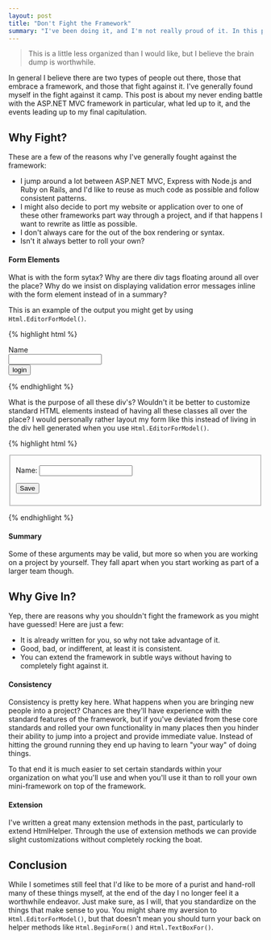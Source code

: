 ```yaml
---
layout: post
title: "Don't Fight the Framework"
summary: "I've been doing it, and I'm not really proud of it. In this post I share some of my thoughts on why you shouldn't fight the framework machine."
---
```


> This is a little less organized than I would like, but I believe the brain dump is worthwhile.

In general I believe there are two types of people out there, those that embrace a framework, and those that fight against it. I've generally found myself in the fight against it camp. This post is about my never ending battle with the ASP.NET MVC framework in particular, what led up to it, and the events leading up to my final capitulation. 

## Why Fight?

These are a few of the reasons why I've generally fought against the framework:

- I jump around a lot between ASP.NET MVC, Express with Node.js and Ruby on Rails, and I'd like to reuse as much code as possible and follow consistent patterns.
- I might also decide to port my website or application over to one of these other frameworks part way through a project, and if that happens I want to rewrite as little as possible.
- I don't always care for the out of the box rendering or syntax.
- Isn't it always better to roll your own?

#### Form Elements

What is with the form sytax? Why are there div tags floating around all over the place? Why do we insist on displaying validation error messages inline with the form element instead of in a summary? 

This is an example of the output you might get by using `Html.EditorForModel()`.

{% highlight html %}
<form>
  <div class="editor-label">
    <label for="Name">Name</label>
  </div>
  <div class="editor-field">
    <input class="text-box single-line" id="Name" name="Name" type="text" value=""> 
  </div>

  <input type="submit" value="login">
</form>
{% endhighlight %}

What is the purpose of all these div's? Wouldn't it be better to customize standard HTML elements instead of having all these classes all over the place? I would personally rather layout my form like this instead of living in the div hell generated when you use `Html.EditorForModel()`. 

{% highlight html %}
<form>
  <fieldset>
    <p>
      <label>Name:</label>
      <input type="text" name="name" />
    </p>
    <p>
      <input type="submit" value="Save" />
    </p>
  </fieldset>
</form>
{% endhighlight %}

#### Summary

Some of these arguments may be valid, but more so when you are working on a project by yourself. They fall apart when you start working as part of a larger team though.

## Why Give In?

Yep, there are reasons why you shouldn't fight the framework as you might have guessed! Here are just a few:

- It is already written for you, so why not take advantage of it.
- Good, bad, or indifferent, at least it is consistent. 
- You can extend the framework in subtle ways without having to completely fight against it.

#### Consistency

Consistency is pretty key here. What happens when you are bringing new people into a project? Chances are they'll have experience with the standard features of the framework, but if you've deviated from these core standards and rolled your own functionality in many places then you hinder their ability to jump into a project and provide immediate value. Instead of hitting the ground running they end up having to learn "your way" of doing things.

To that end it is much easier to set certain standards within your organization on what you'll use and when you'll use it than to roll your own mini-framework on top of the framework.

#### Extension

I've written a great many extension methods in the past, particularly to extend HtmlHelper. Through the use of extension methods we can provide slight customizations without completely rocking the boat.

## Conclusion

While I sometimes still feel that I'd like to be more of a purist and hand-roll many of these things myself, at the end of the day I no longer feel it a worthwhile endeavor. Just make sure, as I will, that you standardize on the things that make sense to you. You might share my aversion to `Html.EditorForModel()`, but that doesn't mean you should turn your back on helper methods like `Html.BeginForm()` and `Html.TextBoxFor()`. 